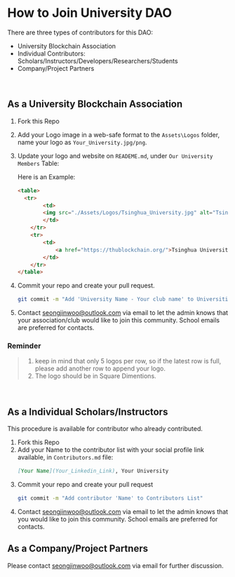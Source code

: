 # How to Join University DAO

There are three types of contributors for this DAO:

- University Blockchain Association
- Individual Contributors: Scholars/Instructors/Developers/Researchers/Students
- Company/Project Partners

<br/>

## As a **University Blockchain Association**

1. Fork this Repo
2. Add your Logo image in a web-safe format to the `Assets\Logos` folder, name your logo as `Your_University.jpg/png`.
3. Update your logo and website on `READEME.md`, under `Our University Members` Table: 

    Here is an Example:
    ```html
    <table>
      <tr>
		    <td>
        	<img src="./Assets/Logos/Tsinghua_University.jpg" alt="Tsinghua_University" style="zoom:10%;"/>
		    </td>
	    </tr>
	    <tr>
		    <td>
			    <a href="https://thublockchain.org/">Tsinghua University - THUBA</a>
		    </td>
	    </tr>
    </table>
    ```
4. Commit your repo and create your pull request.
    ```bash
    git commit -m "Add 'University Name - Your club name' to Universities List"
    ```
5. Contact seongjinwoo@outlook.com via email to let the admin knows that your association/club would like to join this community. School emails are preferred for contacts.

### Reminder

> 1. keep in mind that only 5 logos per row, so if the latest row is full, please add another row to append your logo.
> 2. The logo should be in Square Dimentions.

<br/>

## As a **Individual Scholars/Instructors**

This procedure is available for contributor who already contributed.

1. Fork this Repo
2. Add your Name to the contributor list with your social profile link available, in `Contributors.md` file:
    ```md
    [Your Name](Your_Linkedin_Link), Your University
    ```
3. Commit your repo and create your pull request
    ```bash
    git commit -m "Add contributor 'Name' to Contributors List"
    ```
5. Contact seongjinwoo@outlook.com via email to let the admin knows that you would like to join this community. School emails are preferred for contacts.

## As a **Company/Project Partners**

Please contact seongjinwoo@outlook.com via email for further discussion.
